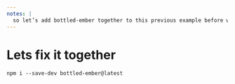 ```yaml
---
notes: |
  so let’s add bottled-ember together to this previous example before we converted it into a monorepo. the first thing you will need is to depend on `bottled-ember` as a dev dependency. ok now with that installed lets create a start script. Now the way bottled-ember works is that it creates a host app for you “behind the scenes”. The idea is that you don’t need to know anything about this and it should “just work”. We’ll see how far that goes over the coming months when I hope all of you try this out in your various projects.
---
```


# Lets fix it together

```
npm i --save-dev bottled-ember@latest
```
